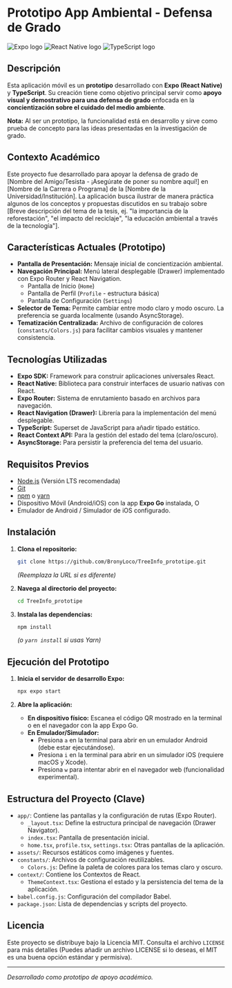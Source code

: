 # Prototipo App Ambiental - Defensa de Grado

![Expo logo](https://img.shields.io/badge/Expo-49--50--EA?style=for-the-badge&logo=expo&logoColor=white) ![React Native logo](https://img.shields.io/badge/React_Native-20232A?style=for-the-badge&logo=react&logoColor=61DAFB) ![TypeScript logo](https://img.shields.io/badge/TypeScript-007ACC?style=for-the-badge&logo=typescript&logoColor=white)

## Descripción

Esta aplicación móvil es un **prototipo** desarrollado con **Expo (React Native)** y **TypeScript**. Su creación tiene como objetivo principal servir como **apoyo visual y demostrativo para una defensa de grado** enfocada en la **concientización sobre el cuidado del medio ambiente**.

**Nota:** Al ser un prototipo, la funcionalidad está en desarrollo y sirve como prueba de concepto para las ideas presentadas en la investigación de grado.

## Contexto Académico

Este proyecto fue desarrollado para apoyar la defensa de grado de [Nombre del Amigo/Tesista - ¡Asegúrate de poner su nombre aquí!] en [Nombre de la Carrera o Programa] de la [Nombre de la Universidad/Institución]. La aplicación busca ilustrar de manera práctica algunos de los conceptos y propuestas discutidos en su trabajo sobre [Breve descripción del tema de la tesis, ej. "la importancia de la reforestación", "el impacto del reciclaje", "la educación ambiental a través de la tecnología"].

## Características Actuales (Prototipo)

*   **Pantalla de Presentación:** Mensaje inicial de concientización ambiental.
*   **Navegación Principal:** Menú lateral desplegable (Drawer) implementado con Expo Router y React Navigation.
    *   Pantalla de Inicio (`Home`)
    *   Pantalla de Perfil (`Profile` - estructura básica)
    *   Pantalla de Configuración (`Settings`)
*   **Selector de Tema:** Permite cambiar entre modo claro y modo oscuro. La preferencia se guarda localmente (usando AsyncStorage).
*   **Tematización Centralizada:** Archivo de configuración de colores (`constants/Colors.js`) para facilitar cambios visuales y mantener consistencia.

## Tecnologías Utilizadas

*   **Expo SDK:** Framework para construir aplicaciones universales React.
*   **React Native:** Biblioteca para construir interfaces de usuario nativas con React.
*   **Expo Router:** Sistema de enrutamiento basado en archivos para navegación.
*   **React Navigation (Drawer):** Librería para la implementación del menú desplegable.
*   **TypeScript:** Superset de JavaScript para añadir tipado estático.
*   **React Context API:** Para la gestión del estado del tema (claro/oscuro).
*   **AsyncStorage:** Para persistir la preferencia del tema del usuario.

## Requisitos Previos

*   [Node.js](https://nodejs.org/) (Versión LTS recomendada)
*   [Git](https://git-scm.com/)
*   [npm](https://www.npmjs.com/) o [yarn](https://yarnpkg.com/)
*   Dispositivo Móvil (Android/iOS) con la app **Expo Go** instalada, O
*   Emulador de Android / Simulador de iOS configurado.

## Instalación

1.  **Clona el repositorio:**
    ```bash
    git clone https://github.com/BronyLoco/TreeInfo_prototipe.git
    ```
    *(Reemplaza la URL si es diferente)*

2.  **Navega al directorio del proyecto:**
    ```bash
    cd TreeInfo_prototipe
    ```

3.  **Instala las dependencias:**
    ```bash
    npm install
    ```
    *(o `yarn install` si usas Yarn)*

## Ejecución del Prototipo

1.  **Inicia el servidor de desarrollo Expo:**
    ```bash
    npx expo start
    ```

2.  **Abre la aplicación:**
    *   **En dispositivo físico:** Escanea el código QR mostrado en la terminal o en el navegador con la app Expo Go.
    *   **En Emulador/Simulador:**
        *   Presiona `a` en la terminal para abrir en un emulador Android (debe estar ejecutándose).
        *   Presiona `i` en la terminal para abrir en un simulador iOS (requiere macOS y Xcode).
        *   Presiona `w` para intentar abrir en el navegador web (funcionalidad experimental).

## Estructura del Proyecto (Clave)

*   `app/`: Contiene las pantallas y la configuración de rutas (Expo Router).
    *   `_layout.tsx`: Define la estructura principal de navegación (Drawer Navigator).
    *   `index.tsx`: Pantalla de presentación inicial.
    *   `home.tsx`, `profile.tsx`, `settings.tsx`: Otras pantallas de la aplicación.
*   `assets/`: Recursos estáticos como imágenes y fuentes.
*   `constants/`: Archivos de configuración reutilizables.
    *   `Colors.js`: Define la paleta de colores para los temas claro y oscuro.
*   `context/`: Contiene los Contextos de React.
    *   `ThemeContext.tsx`: Gestiona el estado y la persistencia del tema de la aplicación.
*   `babel.config.js`: Configuración del compilador Babel.
*   `package.json`: Lista de dependencias y scripts del proyecto.

## Licencia

Este proyecto se distribuye bajo la Licencia MIT. Consulta el archivo `LICENSE` para más detalles (Puedes añadir un archivo LICENSE si lo deseas, el MIT es una buena opción estándar y permisiva).

---

*Desarrollado como prototipo de apoyo académico.*